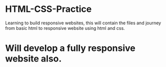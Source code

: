 # HTML-CSS-Practice
Learning to build responsive websites, this will contain the files and journey from basic html to responsive website using html and css.

# Will develop a fully responsive website also.
